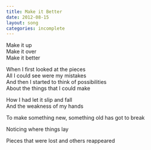 ```yaml
---
title: Make it Better
date: 2012-08-15
layout: song
categories: incomplete
---
```

<div class="chorus">
  Make it up<br/>
  Make it over<br/>
  Make it better
</div>

When I first looked at the pieces  
All I could see were my mistakes  
And then I started to think of possibilities  
About the things that I could make

How I had let it slip and fall  
And the weakness of my hands

To make something new, something old has got to break

Noticing where things lay

Pieces that were lost and others reappeared
